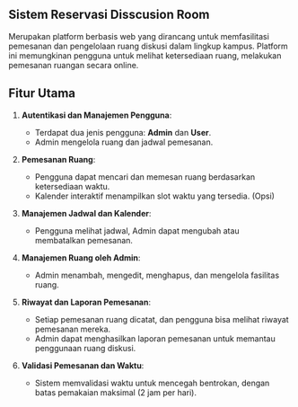 ## Sistem Reservasi Disscusion Room

Merupakan platform berbasis web yang dirancang untuk memfasilitasi pemesanan dan pengelolaan ruang diskusi dalam lingkup kampus. Platform ini memungkinan pengguna untuk melihat ketersediaan ruang, melakukan pemesanan  ruangan secara online.

## Fitur Utama

1. **Autentikasi dan Manajemen Pengguna**:

   - Terdapat dua jenis pengguna: **Admin** dan **User**.
   - Admin mengelola ruang dan jadwal pemesanan.

2. **Pemesanan Ruang**:

   - Pengguna dapat mencari dan memesan ruang berdasarkan ketersediaan waktu.
   - Kalender interaktif menampilkan slot waktu yang tersedia. (Opsi)

3. **Manajemen Jadwal dan Kalender**:

   - Pengguna melihat jadwal, Admin dapat mengubah atau membatalkan pemesanan.

4. **Manajemen Ruang oleh Admin**:

   - Admin menambah, mengedit, menghapus, dan mengelola fasilitas ruang.

5. **Riwayat dan Laporan Pemesanan**:

   - Setiap pemesanan ruang dicatat, dan pengguna bisa melihat riwayat pemesanan mereka.
   - Admin dapat menghasilkan laporan pemesanan untuk memantau penggunaan ruang diskusi.

6. **Validasi Pemesanan dan Waktu**:
   - Sistem memvalidasi waktu untuk mencegah bentrokan, dengan batas pemakaian maksimal (2 jam per hari).
